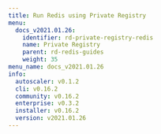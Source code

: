 ```yaml
---
title: Run Redis using Private Registry
menu:
  docs_v2021.01.26:
    identifier: rd-private-registry-redis
    name: Private Registry
    parent: rd-redis-guides
    weight: 35
menu_name: docs_v2021.01.26
info:
  autoscaler: v0.1.2
  cli: v0.16.2
  community: v0.16.2
  enterprise: v0.3.2
  installer: v0.16.2
  version: v2021.01.26
---
```


